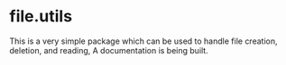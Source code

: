 # file.utils

This is a very simple package which can be used to handle file creation, deletion, and reading,
A documentation is being built.